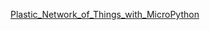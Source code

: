 [Plastic_Network_of_Things_with_MicroPython](https://github.com/Wei1234c/Plastic_Network_of_Things_with_MicroPython/blob/master/Plastic_Network_of_Things_with_MicroPython.md)